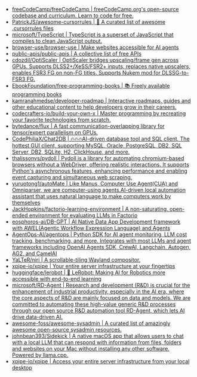 + [freeCodeCamp/freeCodeCamp | freeCodeCamp.org's open-source codebase and curriculum. Learn to code for free.](https://github.com//freeCodeCamp/freeCodeCamp)
+ [PatrickJS/awesome-cursorrules | 📄 A curated list of awesome .cursorrules files](https://github.com//PatrickJS/awesome-cursorrules)
+ [microsoft/TypeScript | TypeScript is a superset of JavaScript that compiles to clean JavaScript output.](https://github.com//microsoft/TypeScript)
+ [browser-use/browser-use | Make websites accessible for AI agents](https://github.com//browser-use/browser-use)
+ [public-apis/public-apis | A collective list of free APIs](https://github.com//public-apis/public-apis)
+ [cdozdil/OptiScaler | OptiScaler bridges upscaling/frame gen across GPUs. Supports DLSS2+/XeSS/FSR2+ inputs, replaces native upscalers, enables FSR3 FG on non-FG titles. Supports Nukem mod for DLSSG-to-FSR3 FG.](https://github.com//cdozdil/OptiScaler)
+ [EbookFoundation/free-programming-books | 📚 Freely available programming books](https://github.com//EbookFoundation/free-programming-books)
+ [kamranahmedse/developer-roadmap | Interactive roadmaps, guides and other educational content to help developers grow in their careers.](https://github.com//kamranahmedse/developer-roadmap)
+ [codecrafters-io/build-your-own-x | Master programming by recreating your favorite technologies from scratch.](https://github.com//codecrafters-io/build-your-own-x)
+ [bytedance/flux | A fast communication-overlapping library for tensor/expert parallelism on GPUs.](https://github.com//bytedance/flux)
+ [CodePhiliaX/Chat2DB | 🔥🔥🔥AI-driven database tool and SQL client, The hottest GUI client, supporting MySQL, Oracle, PostgreSQL, DB2, SQL Server, DB2, SQLite, H2, ClickHouse, and more.](https://github.com//CodePhiliaX/Chat2DB)
+ [thalissonvs/pydoll | Pydoll is a library for automating chromium-based browsers without a WebDriver, offering realistic interactions. It supports Python's asynchronous features, enhancing performance and enabling event capturing and simultaneous web scraping.](https://github.com//thalissonvs/pydoll)
+ [yuruotong1/autoMate | Like Manus, Computer Use Agent(CUA) and Omniparser, we are computer-using agents.AI-driven local automation assistant that uses natural language to make computers work by themselves](https://github.com//yuruotong1/autoMate)
+ [JackHopkins/factorio-learning-environment | A non-saturating, open-ended environment for evaluating LLMs in Factorio](https://github.com//JackHopkins/factorio-learning-environment)
+ [eosphoros-ai/DB-GPT | AI Native Data App Development framework with AWEL(Agentic Workflow Expression Language) and Agents](https://github.com//eosphoros-ai/DB-GPT)
+ [AgentOps-AI/agentops | Python SDK for AI agent monitoring, LLM cost tracking, benchmarking, and more. Integrates with most LLMs and agent frameworks including OpenAI Agents SDK, CrewAI, Langchain, Autogen, AG2, and CamelAI](https://github.com//AgentOps-AI/agentops)
+ [YaLTeR/niri | A scrollable-tiling Wayland compositor.](https://github.com//YaLTeR/niri)
+ [xpipe-io/xpipe | Your entire server infrastructure at your fingertips](https://github.com//xpipe-io/xpipe)
+ [huggingface/lerobot | 🤗 LeRobot: Making AI for Robotics more accessible with end-to-end learning](https://github.com//huggingface/lerobot)
+ [microsoft/RD-Agent | Research and development (R&D) is crucial for the enhancement of industrial productivity, especially in the AI era, where the core aspects of R&D are mainly focused on data and models. We are committed to automating these high-value generic R&D processes through our open source R&D automation tool RD-Agent, which lets AI drive data-driven AI.](https://github.com//microsoft/RD-Agent)
+ [awesome-foss/awesome-sysadmin | A curated list of amazingly awesome open-source sysadmin resources.](https://github.com//awesome-foss/awesome-sysadmin)
+ [johnbean393/Sidekick | A native macOS app that allows users to chat with a local LLM that can respond with information from files, folders and websites on your Mac without installing any other software. Powered by llama.cpp.](https://github.com//johnbean393/Sidekick)
+ [xpipe-io/xpipe | Access your entire server infrastructure from your local desktop](https://github.com//xpipe-io/xpipe)

